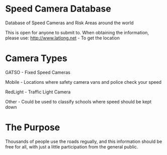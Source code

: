 # Speed Camera Database
Database of Speed Cameras and Risk Areas around the world

This is open for anyone to submit to. When obtaining the information, please use:
http://www.latlong.net - To get the location

# Camera Types

GATSO - Fixed Speed Cameras

Mobile - Locations where safety camera vans and police check your speed

RedLight - Traffic Light Camera

Other - Could be used to classify schools where speed should be kept down
	

# The Purpose
Thousands of people use the roads regually, and this information should be free for all, with just a little participation from the general public.
